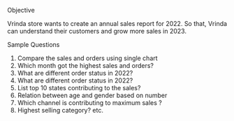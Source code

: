 Objective

Vrinda store wants  to create an annual sales report for 2022. So that, Vrinda can understand their customers and grow more sales in 2023.


Sample Questions

1. Compare the sales and orders using single chart
2. Which month got the highest sales and orders?
3. What are different order status in 2022?
4. What are different order status in 2022?
5. List top 10 states contributing to the sales?
6. Relation between age and gender based on number 
7. Which channel is contributing to maximum sales ?
8. Highest selling category? etc.


